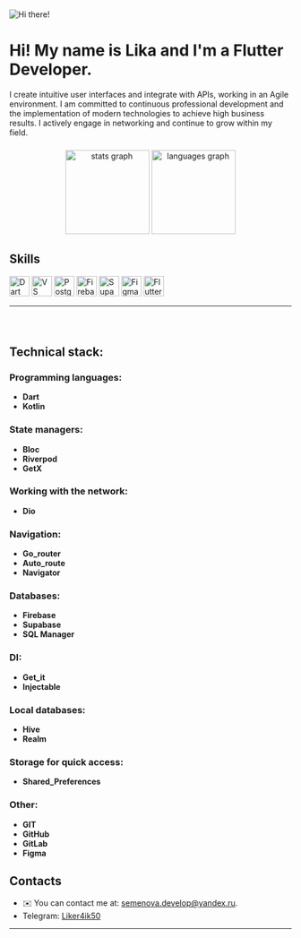 ###
 ![Hi there!](https://user-images.githubusercontent.com/18350557/176309783-0785949b-9127-417c-8b55-ab5a4333674e.gif)

<h1 align="left" > Hi! My name is Lika and I'm a Flutter Developer.</h1>
 </h3> I create intuitive user interfaces and integrate with APIs, working in an Agile environment. I am committed to continuous professional development and the implementation of modern technologies to achieve high business results. I actively engage in networking and continue to grow within my field.</h3>

###

<div align="center">
  <img src="https://github-readme-stats.vercel.app/api?username=Liker4ik26&hide_title=false&hide_rank=false&show_icons=true&include_all_commits=true&count_private=true&disable_animations=false&theme=dracula&locale=en&hide_border=false" height="150" alt="stats graph"  />
  <img src="https://github-readme-stats.vercel.app/api/top-langs?username=Liker4ik26&locale=en&hide_title=false&layout=compact&card_width=320&langs_count=5&theme=dracula&hide_border=false" height="150" alt="languages graph"  />
</div>

## Skills

<p align="left">
  <a href="https://dart.dev/" target="_blank" rel="noreferrer"><img src="https://raw.githubusercontent.com/danielcranney/readme-generator/main/public/icons/skills/dart-colored.svg" width="36" height="36" alt="Dart" /></a>
  <a href="https://code.visualstudio.com/" target="_blank" rel="noreferrer"><img src="https://raw.githubusercontent.com/danielcranney/readme-generator/main/public/icons/skills/visualstudiocode.svg" width="36" height="36" alt="VS Code" /></a>
  <a href="https://www.postgresql.org/" target="_blank" rel="noreferrer"><img src="https://raw.githubusercontent.com/danielcranney/readme-generator/main/public/icons/skills/postgresql-colored.svg" width="36" height="36" alt="PostgreSQL" /></a>
  <a href="https://firebase.google.com/" target="_blank" rel="noreferrer"><img src="https://raw.githubusercontent.com/danielcranney/readme-generator/main/public/icons/skills/firebase-colored.svg" width="36" height="36" alt="Firebase" /></a>
  <a href="https://supabase.io/" target="_blank" rel="noreferrer"><img src="https://raw.githubusercontent.com/danielcranney/readme-generator/main/public/icons/skills/supabase-colored.svg" width="36" height="36" alt="Supabase" /></a>
  <a href="https://www.figma.com/" target="_blank" rel="noreferrer"><img src="https://raw.githubusercontent.com/danielcranney/readme-generator/main/public/icons/skills/figma-colored.svg" width="36" height="36" alt="Figma" /></a>
  <a href="https://flutter.dev/" target="_blank" rel="noreferrer"><img src="https://raw.githubusercontent.com/danielcranney/readme-generator/main/public/icons/skills/flutter-colored.svg" width="36" height="36" alt="Flutter" /></a>
</p>

---

###

<br clear="both">

###

## **Technical stack:**

### Programming languages:
- **Dart**
- **Kotlin**

###  State managers:
- **Bloc**
- **Riverpod**
- **GetX**

### Working with the network:
- **Dio**

### Navigation:
- **Go_router**
- **Auto_route**
- **Navigator**

### Databases:
- **Firebase**
- **Supabase**
- **SQL Manager**

### DI:
- **Get_it**
- **Injectable**

### Local databases:
- **Hive**
- **Realm**

### Storage for quick access:
- **Shared_Preferences**

### Other:
- **GIT**
- **GitHub**
- **GitLab**
- **Figma**


 ## Contacts
- ✉️ You can contact me at: [semenova.develop@yandex.ru](mailto:semenova.develop@yandex.ru).
- Telegram: [Liker4ik50](https://t.me/Liker4ik50)

---
<br /><br /><br /><br /><br /><br /><br /><br />
